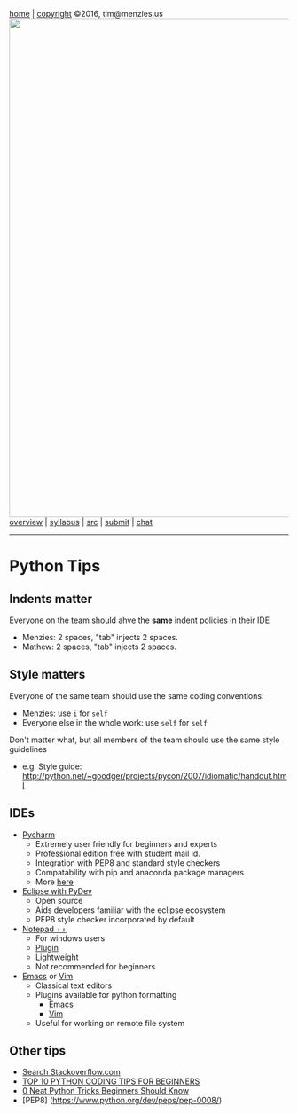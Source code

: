 [home](http://tiny.cc/ase2016) |
[copyright](https://github.com/txt/ase16/blob/master/LICENSE.md) &copy;2016, tim&commat;menzies.us
<br>
[<img width=900 src="https://raw.githubusercontent.com/txt/ase16/master/img/mase16.png">](http://tiny.cc/ase2016)<br>
[overview](https://github.com/txt/ase16/blob/master/doc/overview.md) |
[syllabus](https://github.com/txt/ase16/blob/master/doc/syllabus.md) |
[src](https://github.com/txt/ase16/tree/master/src) |
[submit](http://tiny.cc/ase16give) |
[chat](https://ase16.slack.com/) 


______


# Python Tips

## Indents matter

Everyone on the team should ahve the **same** indent policies in their IDE

- Menzies: 2 spaces, "tab" injects 2 spaces.
- Mathew: 2 spaces, "tab" injects 2 spaces.

## Style matters

Everyone of the same team should use the same coding conventions:

- Menzies: use `i` for `self`
- Everyone else in the whole work: use `self` for `self`

Don't matter what, but all members of the team should use the same style guidelines

- e.g. Style guide: http://python.net/~goodger/projects/pycon/2007/idiomatic/handout.html

## IDEs
- [Pycharm](https://www.jetbrains.com/pycharm/)
  - Extremely user friendly for beginners and experts
  - Professional edition free with student mail id.
  - Integration with PEP8 and standard style checkers
  - Compatability with pip and anaconda package managers
  - More [here](https://www.jetbrains.com/pycharm/features/)
- [Eclipse with PyDev](http://www.pydev.org/)
  - Open source
  - Aids developers familiar with the eclipse ecosystem
  - PEP8 style checker incorporated by default
- [Notepad ++](https://notepad-plus-plus.org/)
  - For windows users
  - [Plugin](http://npppythonscript.sourceforge.net/)
  - Lightweight
  - Not recommended for beginners
- [Emacs](https://www.gnu.org/software/emacs/) or [Vim](http://www.vim.org/)
  - Classical text editors
  - Plugins available for python formatting
    - [Emacs](https://www.emacswiki.org/emacs/PythonProgrammingInEmacs)
    - [Vim](https://realpython.com/blog/python/vim-and-python-a-match-made-in-heaven/)
  - Useful for working on remote file system


## Other tips

+ [Search Stackoverflow.com](http://stackoverflow.com/questions/tagged/python?sort=votes&pageSize=15)
+ [TOP 10 PYTHON CODING TIPS FOR BEGINNERS](http://www.techbeamers.com/top-10-python-coding-tips-for-beginners/)
+ [0 Neat Python Tricks Beginners Should Know](https://www.codementor.io/python/tutorial/python-tricks-for-beginners)
+ [PEP8] (https://www.python.org/dev/peps/pep-0008/)



